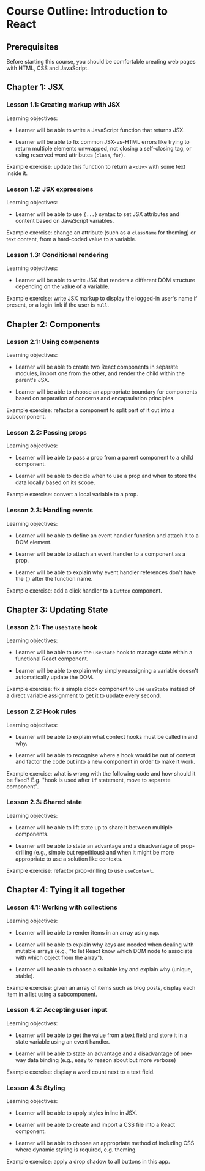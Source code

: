 # Course Outline: Introduction to React

## Prerequisites

Before starting this course, you should be comfortable creating web pages with HTML, CSS and JavaScript.

## Chapter 1: JSX

### Lesson 1.1: Creating markup with JSX

Learning objectives:

- Learner will be able to write a JavaScript function that returns JSX.

- Learner will be able to fix common JSX-vs-HTML errors like trying to return multiple elements unwrapped, not closing a self-closing tag, or using reserved word attributes (`class`, `for`).

Example exercise: update this function to return a `<div>` with some text inside it.

### Lesson 1.2: JSX expressions

Learning objectives:

- Learner will be able to use `{...}` syntax to set JSX attributes and content based on JavaScript variables.

Example exercise: change an attribute (such as a `className` for theming) or text content, from a hard-coded value to a variable.

### Lesson 1.3: Conditional rendering

Learning objectives:

- Learner will be able to write JSX that renders a different DOM structure depending on the value of a variable.

Example exercise: write JSX markup to display the logged-in user's name if present, or a login link if the user is `null`.

## Chapter 2: Components

### Lesson 2.1: Using components

Learning objectives:

- Learner will be able to create two React components in separate modules, import one from the other, and render the child within the parent's JSX.

- Learner will be able to choose an appropriate boundary for components based on separation of concerns and encapsulation principles.

Example exercise: refactor a component to split part of it out into a subcomponent.

### Lesson 2.2: Passing props

Learning objectives:

- Learner will be able to pass a prop from a parent component to a child component.

- Learner will be able to decide when to use a prop and when to store the data locally based on its scope.

Example exercise: convert a local variable to a prop.

### Lesson 2.3: Handling events

Learning objectives:

- Learner will be able to define an event handler function and attach it to a DOM element.

- Learner will be able to attach an event handler to a component as a prop.

- Learner will be able to explain why event handler references don't have the `()` after the function name.

Example exercise: add a click handler to a `Button` component.

## Chapter 3: Updating State

### Lesson 2.1: The `useState` hook

Learning objectives:

- Learner will be able to use the `useState` hook to manage state within a functional React component.

- Learner will be able to explain why simply reassigning a variable doesn't automatically update the DOM.

Example exercise: fix a simple clock component to use `useState` instead of a direct variable assignment to get it to update every second.

### Lesson 2.2: Hook rules

Learning objectives:

- Learner will be able to explain what context hooks must be called in and why.

- Learner will be able to recognise where a hook would be out of context and factor the code out into a new component in order to make it work.

Example exercise: what is wrong with the following code and how should it be fixed? E.g. "hook is used after `if` statement, move to separate component".

### Lesson 2.3: Shared state

Learning objectives:

- Learner will be able to lift state up to share it between multiple components.

- Learner will be able to state an advantage and a disadvantage of prop-drilling (e.g., simple but repetitious) and when it might be more appropriate to use a solution like contexts.

Example exercise: refactor prop-drilling to use `useContext`.

## Chapter 4: Tying it all together

### Lesson 4.1: Working with collections

Learning objectives:

- Learner will be able to render items in an array using `map`.

- Learner will be able to explain why keys are needed when dealing with mutable arrays (e.g., "to let React know which DOM node to associate with which object from the array").

- Learner will be able to choose a suitable key and explain why (unique, stable).

Example exercise: given an array of items such as blog posts, display each item in a list using a subcomponent.

### Lesson 4.2: Accepting user input

Learning objectives:

- Learner will be able to get the value from a text field and store it in a state variable using an event handler.

- Learner will be able to state an advantage and a disadvantage of one-way data binding (e.g., easy to reason about but more verbose)

Example exercise: display a word count next to a text field.

### Lesson 4.3: Styling

Learning objectives:

- Learner will be able to apply styles inline in JSX.

- Learner will be able to create and import a CSS file into a React component.

- Learner will be able to choose an appropriate method of including CSS where dynamic styling is required, e.g. theming.

Example exercise: apply a drop shadow to all buttons in this app.
